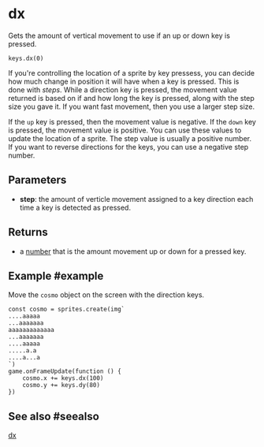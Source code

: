 # dx

Gets the amount of vertical movement to use if an up or down key is pressed.

```sig
keys.dx(0)
```

If you're controlling the location of a sprite by key pressess, you can decide how much change in position it will have when a key is pressed. This is done with _steps_. While a direction key is pressed, the movement value returned is based on if and how long the key is pressed, along with the step size you gave it. If you want fast movement, then you use a larger step size.

If the ``up`` key is pressed, then the movement value is negative. If the ``down`` key is pressed, the movement value is positive. You can use these values to update the location of a sprite. The step value is usually a positive number. If you want to reverse directions for the keys, you can use a negative step number.

## Parameters

* **step**: the amount of verticle movement assigned to a key direction each time a key is detected as pressed.

## Returns

* a [number](/types/number) that is the amount movement up or down for a pressed key.

## Example #example

Move the ``cosmo`` object on the screen with the direction keys.

```blocks
const cosmo = sprites.create(img`
....aaaaa
...aaaaaaa
aaaaaaaaaaaaa
...aaaaaaa
....aaaaa
.....a.a
....a...a
`)
game.onFrameUpdate(function () {
    cosmo.x += keys.dx(100)
    cosmo.y += keys.dy(80)
})
```

## See also #seealso

[dx](/reference/keys/dx)